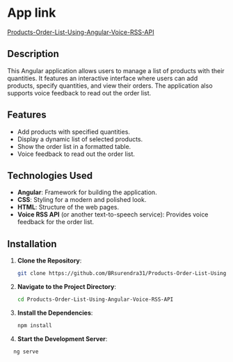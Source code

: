 
# App link
[Products-Order-List-Using-Angular-Voice-RSS-API ](https://products-order-list.netlify.app/)

## Description

This Angular application allows users to manage a list of products with their quantities. It features an interactive interface where users can add products, specify quantities, and view their orders. The application also supports voice feedback to read out the order list.

## Features

- Add products with specified quantities.
- Display a dynamic list of selected products.
- Show the order list in a formatted table.
- Voice feedback to read out the order list.

## Technologies Used

- **Angular**: Framework for building the application.
- **CSS**: Styling for a modern and polished look.
- **HTML**: Structure of the web pages.
- **Voice RSS API** (or another text-to-speech service): Provides voice feedback for the order list.


## Installation

1. **Clone the Repository**:
   ```bash
   git clone https://github.com/BRsurendra31/Products-Order-List-Using-Angular-Voice-RSS-API.git
2. **Navigate to the Project Directory**:
   ```bash
   cd Products-Order-List-Using-Angular-Voice-RSS-API
3. **Install the Dependencies**:
   ```bash
   npm install
4. **Start the Development Server**:
 ```bash
   ng serve


